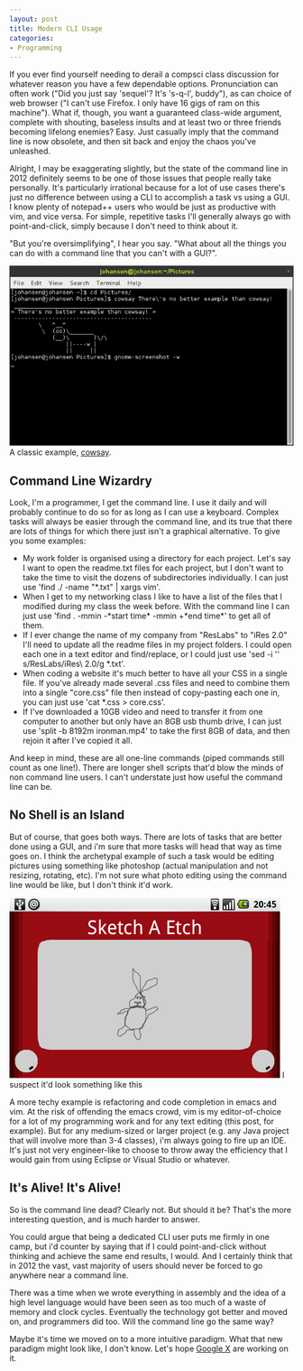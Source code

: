 ```yaml
---
layout: post
title: Modern CLI Usage
categories:
- Programming
---
```


If you ever find yourself needing to derail a compsci class discussion for whatever reason you have a few dependable options. Pronunciation can often work ("Did you just say 'sequel'? It's 's-q-l', buddy"), as can choice of web browser ("I can't use Firefox. I only have 16 gigs of ram on this machine"). What if, though, you want a guaranteed class-wide argument, complete with shouting, baseless insults and at least two or three friends becoming lifelong enemies? Easy. Just casually imply that the command line is now obsolete, and then sit back and enjoy the chaos you've unleashed.

Alright, I may be exaggerating slightly, but the state of the command line in 2012 definitely seems to be one of those issues that people really take personally. It's particularly irrational because for a lot of use cases there's just no difference between using a CLI to accomplish a task vs using a GUI. I know plenty of notepad++ users who would be just as productive with vim, and vice versa. For simple, repetitive tasks I'll generally always go with point-and-click, simply because I don't need to think about it.

"But you're oversimplifying", I hear you say. "What about all the things you can do with a command line that you can't with a GUI?". 

<img src="/assets/images/9.png">
<span class="post-caption">A classic example, <a href="http://en.wikipedia.org/wiki/Cowsay" target="_blank">cowsay</a>.</span>

## Command Line Wizardry
Look, I'm a programmer, I get the command line. I use it daily and will probably continue to do so for as long as I can use a keyboard. Complex tasks will always be easier through the command line, and its true that there are lots of things for which there just isn't a graphical alternative. To give you some examples:

<ul><li>My work folder is organised using a directory for each project. Let's say I want to open the readme.txt files for each project, but I don't want to take the time to visit the dozens of subdirectories individually. I can just use 'find ./ -name "*.txt" | xargs vim'.</li>
<li>When I get to my networking class I like to have a list of the files that I modified during my class the week before. With the command line I can just use 'find . -mmin -*start time* -mmin +*end time*' to get all of them.</li>
<li>If I ever change the name of my company from "ResLabs" to "iRes 2.0" I'll need to update all the readme files in my project folders. I could open each one in a text editor and find/replace, or I could just use 'sed -i '' s/ResLabs/iRes\ 2.0/g *.txt'.</li>
<li>When coding a website it's much better to have all your CSS in a single file. If you've already made several .css files and need to combine them into a single "core.css" file then instead of copy-pasting each one in, you can just use 'cat *.css > core.css'.</li>
<li>If I've downloaded a 10GB video and need to transfer it from one computer to another but only have an 8GB usb thumb drive, I can just use 'split -b 8192m ironman.mp4' to take the first 8GB of data, and then rejoin it after I've copied it all.</li></ul>
And keep in mind, these are all one-line commands (piped commands still count as one line!). There are longer shell scripts that'd blow the minds of non command line users. I can't understate just how useful the command line can be.

## No Shell is an Island
But of course, that goes both ways. There are lots of tasks that are better done using a GUI, and i'm sure that more tasks will head that way as time goes on. I think the archetypal example of such a task would be editing pictures using something like photoshop (actual manipulation and not resizing, rotating, etc). I'm not sure what photo editing using the command line would be like, but I don't think it'd work.

<img src="/assets/images/11.png">
<span class="post-caption">I suspect it'd look something like this</span>

A more techy example is refactoring and code completion in emacs and vim. At the risk of offending the emacs crowd, vim is my editor-of-choice for a lot of my programming work and for any text editing (this post, for example). But for any medium-sized or larger project (e.g. any Java project that will involve more than 3-4 classes), i'm always going to fire up an IDE. It's just not very engineer-like to choose to throw away the efficiency that I would gain from using Eclipse or Visual Studio or whatever. 

## It's Alive! It's Alive!
So is the command line dead? Clearly not. But should it be? That's the more interesting question, and is much harder to answer. 

You could argue that being a dedicated CLI user puts me firmly in one camp, but i'd counter by saying that if I could point-and-click without thinking and achieve the same end results, I would. And I certainly think that in 2012 the vast, vast majority of users should never be forced to go anywhere near a command line. 

There was a time when we wrote everything in assembly and the idea of a high level language would have been seen as too much of a waste of memory and clock cycles. Eventually the technology got better and moved on, and programmers did too. Will the command line go the same way?

Maybe it's time we moved on to a more intuitive paradigm. What that new paradigm might look like, I don't know. Let's hope <a href="http://en.wikipedia.org/wiki/Google_X_Lab" target="_blank">Google X</a> are working on it.